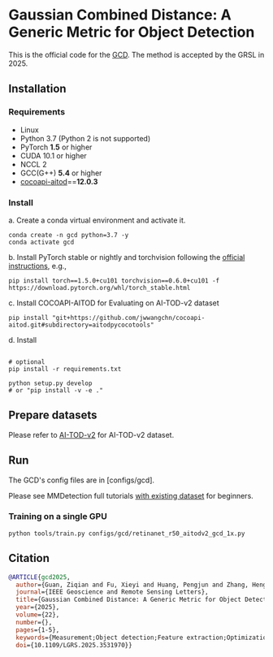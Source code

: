 #  Gaussian Combined Distance: A Generic Metric for Object Detection

This is the official code for the [GCD](https://ieeexplore.ieee.org/document/10847878). The method is accepted by the GRSL in 2025.

## Installation

### Requirements

- Linux
- Python 3.7 (Python 2 is not supported)
- PyTorch **1.5** or higher
- CUDA 10.1 or higher
- NCCL 2
- GCC(G++) **5.4** or higher
- [cocoapi-aitod](https://github.com/jwwangchn/cocoapi-aitod)==**12.0.3**

### Install

a. Create a conda virtual environment and activate it.

```shell
conda create -n gcd python=3.7 -y
conda activate gcd
```

b. Install PyTorch stable or nightly and torchvision following the [official instructions](https://pytorch.org/), e.g.,

```shell
pip install torch==1.5.0+cu101 torchvision==0.6.0+cu101 -f https://download.pytorch.org/whl/torch_stable.html
```

c. Install COCOAPI-AITOD for Evaluating on AI-TOD-v2 dataset
```shell
pip install "git+https://github.com/jwwangchn/cocoapi-aitod.git#subdirectory=aitodpycocotools"
```

d. Install

```shell

# optional
pip install -r requirements.txt

python setup.py develop
# or "pip install -v -e ."
```

## Prepare datasets

Please refer to [AI-TOD-v2](https://chasel-tsui.github.io/AI-TOD-v2/) for AI-TOD-v2 dataset.

## Run

The GCD's config files are in [configs/gcd].

Please see MMDetection full tutorials [with existing dataset](docs/1_exist_data_model.md) for beginners.

### Training on a single GPU

```shell
python tools/train.py configs/gcd/retinanet_r50_aitodv2_gcd_1x.py
```

## Citation
```BibTeX
@ARTICLE{gcd2025,
  author={Guan, Ziqian and Fu, Xieyi and Huang, Pengjun and Zhang, Hengyuan and Du, Hubin and Liu, Yongtao and Wang, Yinglin and Ma, Qang},
  journal={IEEE Geoscience and Remote Sensing Letters}, 
  title={Gaussian Combined Distance: A Generic Metric for Object Detection}, 
  year={2025},
  volume={22},
  number={},
  pages={1-5},
  keywords={Measurement;Object detection;Feature extraction;Optimization;Detectors;Geoscience and remote sensing;Accuracy;Training;Sensitivity;Convergence;Generic metric;tiny object detection},
  doi={10.1109/LGRS.2025.3531970}}
```

